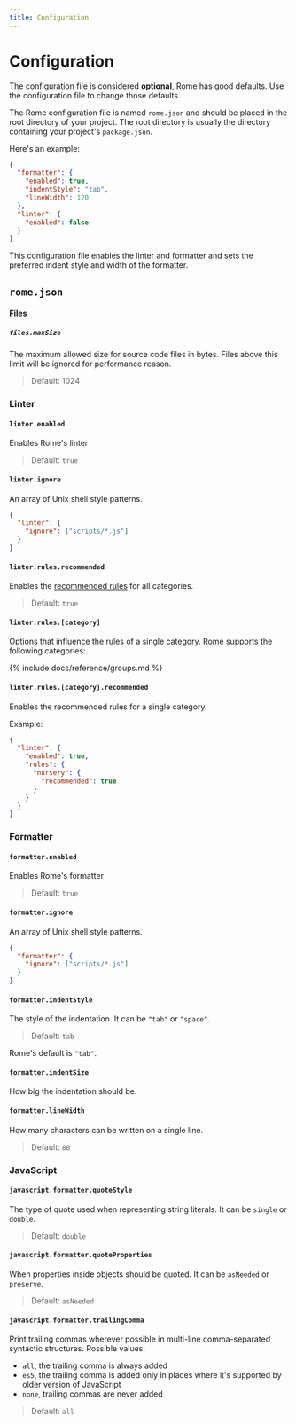 ```yaml
---
title: Configuration
---
```


<!-- Make sure to update the redirect in `static/_redirects` when changing the configuration title -->

# Configuration

The configuration file is considered **optional**, Rome has good defaults. Use the configuration
file to change those defaults.

The Rome configuration file is named `rome.json` and should be placed in the root directory of your project. The root
directory is usually the directory containing your project's `package.json`.

Here's an example:

```json
{
  "formatter": {
    "enabled": true,
    "indentStyle": "tab",
    "lineWidth": 120
  },
  "linter": {
    "enabled": false
  }
}
```

This configuration file enables the linter and formatter and sets the preferred indent style and width of the formatter.

## `rome.json`

#### Files

##### `files.maxSize`

The maximum allowed size for source code files in bytes. Files above
this limit will be ignored for performance reason. 

> Default: 1024

### Linter

#### `linter.enabled`

Enables Rome's linter

> Default: `true`

#### `linter.ignore`

An array of Unix shell style patterns.

```json
{
  "linter": {
    "ignore": ["scripts/*.js"]
  }
}
```

#### `linter.rules.recommended`

Enables the [recommended rules](/lint/rules) for all categories.

> Default: `true`

#### `linter.rules.[category]`

Options that influence the rules of a single category. Rome supports the following categories:

{% include docs/reference/groups.md %}

#### `linter.rules.[category].recommended`

Enables the recommended rules for a single category.

Example:

```json
{
  "linter": {
    "enabled": true,
    "rules": {
      "nursery": {
        "recommended": true
      }
    }
  }
}
```

### Formatter

#### `formatter.enabled`

Enables Rome's formatter

> Default: `true`

#### `formatter.ignore`

An array of Unix shell style patterns.

```json
{
  "formatter": {
    "ignore": ["scripts/*.js"]
  }
}
```

#### `formatter.indentStyle`

The style of the indentation. It can be `"tab"` or `"space"`.

> Default: `tab`

Rome's default is `"tab"`.

#### `formatter.indentSize`

How big the indentation should be.

#### `formatter.lineWidth`

How many characters can be written on a single line.

> Default: `80`

### JavaScript

#### `javascript.formatter.quoteStyle`

The type of quote used when representing string literals. It can be `single` or `double`.

> Default: `double`

#### `javascript.formatter.quoteProperties`

When properties inside objects should be quoted. It can be `asNeeded` or `preserve`.

> Default: `asNeeded`

#### `javascript.formatter.trailingComma`

Print trailing commas wherever possible in multi-line comma-separated syntactic structures. Possible values:
- `all`, the trailing comma is always added
- `es5`, the trailing comma is added only in places where it's supported by older version of JavaScript
- `none`, trailing commas are never added

> Default: `all`
